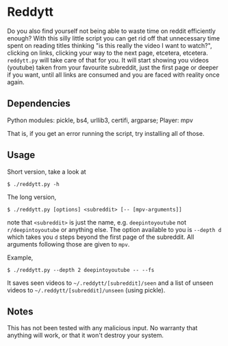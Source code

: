 # Reddytt

Do you also find yourself not being able to waste time on reddit efficiently enough? With this silly little script you can get rid off that unnecessary time spent on reading titles thinking "is this really the video I want to watch?", clicking on links, clicking your way to the next page, etcetera, etcetera. `reddytt.py` will take care of that for you. It will start showing you videos (youtube) taken from your favourite subreddit, just the first page or deeper if you want, until all links are consumed and you are faced with reality once again.

## Dependencies

Python modules: pickle, bs4, urllib3, certifi, argparse; Player: mpv

That is, if you get an error running the script, try installing all of those.

## Usage

Short version, take a look at
```
$ ./reddytt.py -h
```

The long version,
```
$ ./reddytt.py [options] <subreddit> [-- [mpv-arguments]]
```
note that `<subreddit>` is just the name, e.g. `deepintoyoutube` not `r/deepintoyoutube` or anything else. The option available to you is `--depth d` which takes you `d` steps beyond the first page of the subreddit. All arguments following those are given to `mpv`.

Example,
```
$ ./reddytt.py --depth 2 deepintoyoutube -- --fs
```

It saves seen videos to `~/.reddytt/[subreddit]/seen` and a list of unseen videos to `~/.reddytt/[subreddit]/unseen` (using pickle).

## Notes

This has not been tested with any malicious input. No warranty that anything will work, or that it won't destroy your system.
